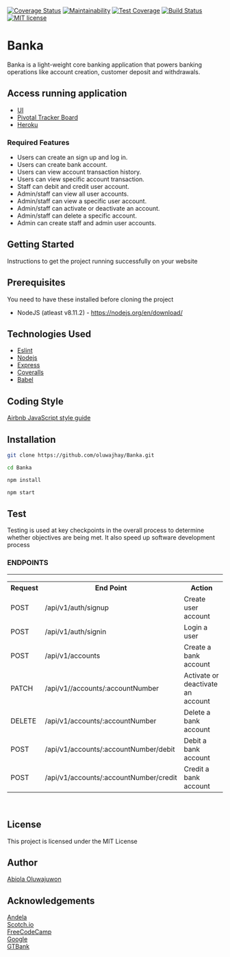 [![Coverage Status](https://coveralls.io/repos/github/oluwajhay/Banka/badge.svg?branch=ch-create-dummy-data-endpoints-165307084)](https://coveralls.io/github/oluwajhay/Banka?branch=ch-create-dummy-data-endpoints-165307084) [![Maintainability](https://api.codeclimate.com/v1/badges/fdd4247c44db13d3e088/maintainability)](https://codeclimate.com/github/oluwajhay/Banka/maintainability) [![Test Coverage](https://api.codeclimate.com/v1/badges/fdd4247c44db13d3e088/test_coverage)](https://codeclimate.com/github/oluwajhay/Banka/test_coverage) [![Build Status](https://travis-ci.com/oluwajhay/Banka.svg?branch=ch-create-dummy-data-endpoints-165307084)](https://travis-ci.com/oluwajhay/Banka) [![MIT license](http://img.shields.io/badge/license-MIT-brightgreen.svg)](http://opensource.org/licenses/MIT)
# Banka

Banka is a light-weight core banking application that powers banking operations like account creation, customer deposit and withdrawals.

## Access running application

* [UI](https://oluwajhay.github.io/Banka/UI/index.html)<br>
* [Pivotal Tracker Board](https://www.pivotaltracker.com/n/projects/2320527)
* [Heroku](https://banka-server.herokuapp.com/
)
### Required Features
* Users can create an sign up and log in.
* Users can create bank account.
* Users can view account transaction history.
* Users can view specific account transaction.
* Staff can debit and credit user account.
* Admin/staff can view all user accounts.
* Admin/staff can view a specific user account.
* Admin/staff can activate or deactivate an account.
* Admin/staff can delete a specific account.
* Admin can create staff and admin user accounts.


## Getting Started
Instructions to get the project running successfully on your website

## Prerequisites
You need to have these installed before cloning the project
* NodeJS (atleast v8.11.2) - https://nodejs.org/en/download/

## Technologies Used
- [Eslint](https://eslint.org/)
- [Nodejs](https://nodejs.org/en/)
- [Express](https://expressjs.com/)
- [Coveralls](https://coveralls.io/)
- [Babel](https://babeljs.io/)

## Coding Style
[Airbnb JavaScript style guide](https://github.com/airbnb/javascript)


## Installation

```bash
git clone https://github.com/oluwajhay/Banka.git
```

```bash
cd Banka
```

```bash
npm install
```

```bash
npm start
```

## Test

Testing is used at key checkpoints in the overall process to determine whether objectives are being met. It also speed up software development process

<h3>ENDPOINTS</h3>
<hr>
<table>
  <tr>
      <th>Request</th>
      <th>End Point</th>
      <th>Action</th>
  </tr>
  <tr>
      <td>POST</td>
      <td>/api/v1/auth/signup</td>
      <td>Create user account</td>
  </tr>
 <tr>
      <td>POST</td>
      <td>/api/v1/auth/signin</td>
      <td>Login a user</td>
  </tr>
  <tr>
      <td>POST</td>
      <td>/api/v1/accounts</td>
      <td>Create a bank account</td>
  </tr>
  <tr>
        <td>PATCH</td>
        <td>/api/v1//accounts/:accountNumber</td>
        <td>Activate or deactivate an account</td>
  </tr>
  <tr>
        <td>DELETE</td>
        <td>/api/v1/accounts/:accountNumber</td>
        <td>Delete a bank account </td>
  </tr>
   <tr>
        <td>POST</td>
        <td>/api/v1/accounts/:accountNumber/debit</td>
        <td>Debit a bank account</td>
  </tr>
   <tr>
        <td>POST</td>
        <td>/api/v1/accounts/:accountNumber/credit</td>
        <td>Credit a bank account</td>
  </tr>
 

</table>
<br>

## License
This project is licensed under the MIT License 

## Author
[Abiola Oluwajuwon](https://github.com/oluwajhay)

## Acknowledgements
[Andela](https://andela.com)<br>
[Scotch.io](https://scotch.io)<br>
[FreeCodeCamp](https://medium.freecodecamp.com)<br>
[Google](https://google.com)<br>
[GTBank](https://gtbank.com)<br>
